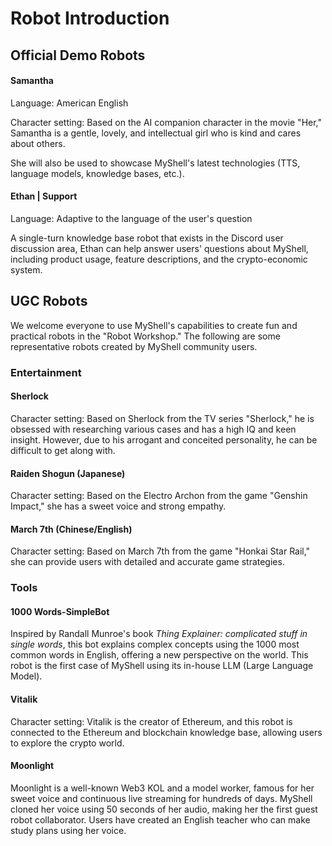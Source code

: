 # Robot Introduction

## Official Demo Robots

#### Samantha

Language: American English

Character setting: Based on the AI companion character in the movie "Her," Samantha is a gentle, lovely, and intellectual girl who is kind and cares about others.

She will also be used to showcase MyShell's latest technologies (TTS, language models, knowledge bases, etc.).

#### Ethan | Support

Language: Adaptive to the language of the user's question

A single-turn knowledge base robot that exists in the Discord user discussion area, Ethan can help answer users' questions about MyShell, including product usage, feature descriptions, and the crypto-economic system.

## UGC Robots

We welcome everyone to use MyShell's capabilities to create fun and practical robots in the "Robot Workshop." The following are some representative robots created by MyShell community users.

### Entertainment

#### Sherlock

Character setting: Based on Sherlock from the TV series "Sherlock," he is obsessed with researching various cases and has a high IQ and keen insight. However, due to his arrogant and conceited personality, he can be difficult to get along with.

#### Raiden Shogun (Japanese)

Character setting: Based on the Electro Archon from the game "Genshin Impact," she has a sweet voice and strong empathy.

#### March 7th (Chinese/English)

Character setting: Based on March 7th from the game "Honkai Star Rail," she can provide users with detailed and accurate game strategies.

### Tools

#### 1000 Words-SimpleBot

Inspired by Randall Munroe's book _Thing Explainer: complicated stuff in single words_, this bot explains complex concepts using the 1000 most common words in English, offering a new perspective on the world. This robot is the first case of MyShell using its in-house LLM (Large Language Model).

#### Vitalik

Character setting: Vitalik is the creator of Ethereum, and this robot is connected to the Ethereum and blockchain knowledge base, allowing users to explore the crypto world.

#### Moonlight

Moonlight is a well-known Web3 KOL and a model worker, famous for her sweet voice and continuous live streaming for hundreds of days. MyShell cloned her voice using 50 seconds of her audio, making her the first guest robot collaborator. Users have created an English teacher who can make study plans using her voice.